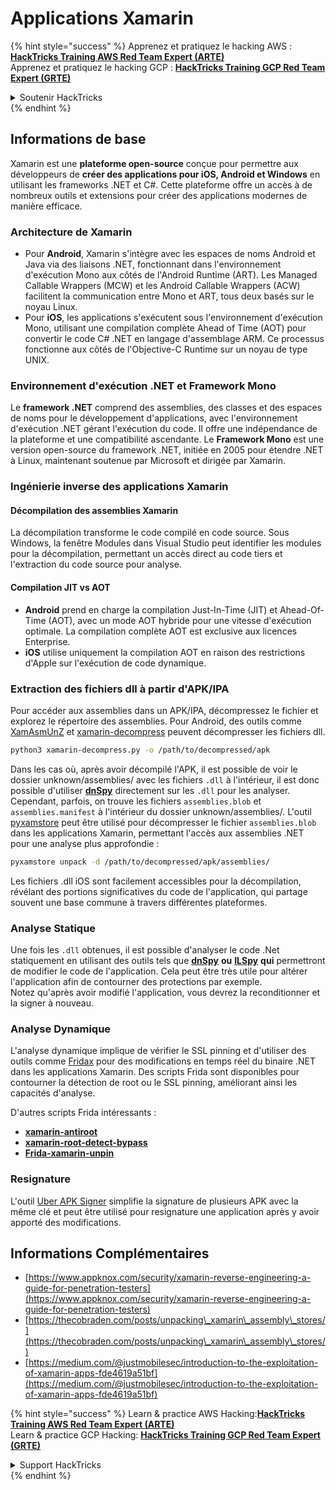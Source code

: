 # Applications Xamarin

{% hint style="success" %}
Apprenez et pratiquez le hacking AWS :<img src="../.gitbook/assets/arte.png" alt="" data-size="line">[**HackTricks Training AWS Red Team Expert (ARTE)**](https://training.hacktricks.xyz/courses/arte)<img src="../.gitbook/assets/arte.png" alt="" data-size="line">\
Apprenez et pratiquez le hacking GCP : <img src="../.gitbook/assets/grte.png" alt="" data-size="line">[**HackTricks Training GCP Red Team Expert (GRTE)**<img src="../.gitbook/assets/grte.png" alt="" data-size="line">](https://training.hacktricks.xyz/courses/grte)

<details>

<summary>Soutenir HackTricks</summary>

* Consultez les [**plans d'abonnement**](https://github.com/sponsors/carlospolop) !
* **Rejoignez le** 💬 [**groupe Discord**](https://discord.gg/hRep4RUj7f) ou le [**groupe telegram**](https://t.me/peass) ou **suivez-nous sur** **Twitter** 🐦 [**@hacktricks\_live**](https://twitter.com/hacktricks\_live)**.**
* **Partagez des astuces de hacking en soumettant des PR aux** [**HackTricks**](https://github.com/carlospolop/hacktricks) et [**HackTricks Cloud**](https://github.com/carlospolop/hacktricks-cloud) dépôts github.

</details>
{% endhint %}

## **Informations de base**

Xamarin est une **plateforme open-source** conçue pour permettre aux développeurs de **créer des applications pour iOS, Android et Windows** en utilisant les frameworks .NET et C#. Cette plateforme offre un accès à de nombreux outils et extensions pour créer des applications modernes de manière efficace.

### Architecture de Xamarin

* Pour **Android**, Xamarin s'intègre avec les espaces de noms Android et Java via des liaisons .NET, fonctionnant dans l'environnement d'exécution Mono aux côtés de l'Android Runtime (ART). Les Managed Callable Wrappers (MCW) et les Android Callable Wrappers (ACW) facilitent la communication entre Mono et ART, tous deux basés sur le noyau Linux.
* Pour **iOS**, les applications s'exécutent sous l'environnement d'exécution Mono, utilisant une compilation complète Ahead of Time (AOT) pour convertir le code C# .NET en langage d'assemblage ARM. Ce processus fonctionne aux côtés de l'Objective-C Runtime sur un noyau de type UNIX.

### Environnement d'exécution .NET et Framework Mono

Le **framework .NET** comprend des assemblies, des classes et des espaces de noms pour le développement d'applications, avec l'environnement d'exécution .NET gérant l'exécution du code. Il offre une indépendance de la plateforme et une compatibilité ascendante. Le **Framework Mono** est une version open-source du framework .NET, initiée en 2005 pour étendre .NET à Linux, maintenant soutenue par Microsoft et dirigée par Xamarin.

### Ingénierie inverse des applications Xamarin

#### Décompilation des assemblies Xamarin

La décompilation transforme le code compilé en code source. Sous Windows, la fenêtre Modules dans Visual Studio peut identifier les modules pour la décompilation, permettant un accès direct au code tiers et l'extraction du code source pour analyse.

#### Compilation JIT vs AOT

* **Android** prend en charge la compilation Just-In-Time (JIT) et Ahead-Of-Time (AOT), avec un mode AOT hybride pour une vitesse d'exécution optimale. La compilation complète AOT est exclusive aux licences Enterprise.
* **iOS** utilise uniquement la compilation AOT en raison des restrictions d'Apple sur l'exécution de code dynamique.

### Extraction des fichiers dll à partir d'APK/IPA

Pour accéder aux assemblies dans un APK/IPA, décompressez le fichier et explorez le répertoire des assemblies. Pour Android, des outils comme [XamAsmUnZ](https://github.com/cihansol/XamAsmUnZ) et [xamarin-decompress](https://github.com/NickstaDB/xamarin-decompress) peuvent décompresser les fichiers dll.
```bash
python3 xamarin-decompress.py -o /path/to/decompressed/apk
```
Dans les cas où, après avoir décompilé l'APK, il est possible de voir le dossier unknown/assemblies/ avec les fichiers `.dll` à l'intérieur, il est donc possible d'utiliser [**dnSpy**](https://github.com/dnSpy/dnSpy) directement sur les `.dll` pour les analyser.\
Cependant, parfois, on trouve les fichiers `assemblies.blob` et `assemblies.manifest` à l'intérieur du dossier unknown/assemblies/. L'outil [pyxamstore](https://github.com/jakev/pyxamstore) peut être utilisé pour décompresser le fichier `assemblies.blob` dans les applications Xamarin, permettant l'accès aux assemblies .NET pour une analyse plus approfondie :
```bash
pyxamstore unpack -d /path/to/decompressed/apk/assemblies/
```
Les fichiers .dll iOS sont facilement accessibles pour la décompilation, révélant des portions significatives du code de l'application, qui partage souvent une base commune à travers différentes plateformes.

### Analyse Statique

Une fois les `.dll` obtenues, il est possible d'analyser le code .Net statiquement en utilisant des outils tels que [**dnSpy**](https://github.com/dnSpy/dnSpy) **ou** [**ILSpy**](https://github.com/icsharpcode/ILSpy) **qui** permettront de modifier le code de l'application. Cela peut être très utile pour altérer l'application afin de contourner des protections par exemple.\
Notez qu'après avoir modifié l'application, vous devrez la reconditionner et la signer à nouveau.

### Analyse Dynamique

L'analyse dynamique implique de vérifier le SSL pinning et d'utiliser des outils comme [Fridax](https://github.com/NorthwaveSecurity/fridax) pour des modifications en temps réel du binaire .NET dans les applications Xamarin. Des scripts Frida sont disponibles pour contourner la détection de root ou le SSL pinning, améliorant ainsi les capacités d'analyse.

D'autres scripts Frida intéressants :

* [**xamarin-antiroot**](https://codeshare.frida.re/@Gand3lf/xamarin-antiroot/)
* [**xamarin-root-detect-bypass**](https://codeshare.frida.re/@nuschpl/xamarin-root-detect-bypass/)
* [**Frida-xamarin-unpin**](https://github.com/GoSecure/frida-xamarin-unpin)

### Resignature

L'outil [Uber APK Signer](https://github.com/patrickfav/uber-apk-signer) simplifie la signature de plusieurs APK avec la même clé et peut être utilisé pour resignature une application après y avoir apporté des modifications.

## Informations Complémentaires

* [https://www.appknox.com/security/xamarin-reverse-engineering-a-guide-for-penetration-testers](https://www.appknox.com/security/xamarin-reverse-engineering-a-guide-for-penetration-testers)
* [https://thecobraden.com/posts/unpacking\_xamarin\_assembly\_stores/](https://thecobraden.com/posts/unpacking\_xamarin\_assembly\_stores/)
* [https://medium.com/@justmobilesec/introduction-to-the-exploitation-of-xamarin-apps-fde4619a51bf](https://medium.com/@justmobilesec/introduction-to-the-exploitation-of-xamarin-apps-fde4619a51bf)

{% hint style="success" %}
Learn & practice AWS Hacking:<img src="../.gitbook/assets/arte.png" alt="" data-size="line">[**HackTricks Training AWS Red Team Expert (ARTE)**](https://training.hacktricks.xyz/courses/arte)<img src="../.gitbook/assets/arte.png" alt="" data-size="line">\
Learn & practice GCP Hacking: <img src="../.gitbook/assets/grte.png" alt="" data-size="line">[**HackTricks Training GCP Red Team Expert (GRTE)**<img src="../.gitbook/assets/grte.png" alt="" data-size="line">](https://training.hacktricks.xyz/courses/grte)

<details>

<summary>Support HackTricks</summary>

* Check the [**subscription plans**](https://github.com/sponsors/carlospolop)!
* **Join the** 💬 [**Discord group**](https://discord.gg/hRep4RUj7f) or the [**telegram group**](https://t.me/peass) or **follow** us on **Twitter** 🐦 [**@hacktricks\_live**](https://twitter.com/hacktricks\_live)**.**
* **Share hacking tricks by submitting PRs to the** [**HackTricks**](https://github.com/carlospolop/hacktricks) and [**HackTricks Cloud**](https://github.com/carlospolop/hacktricks-cloud) github repos.

</details>
{% endhint %}
